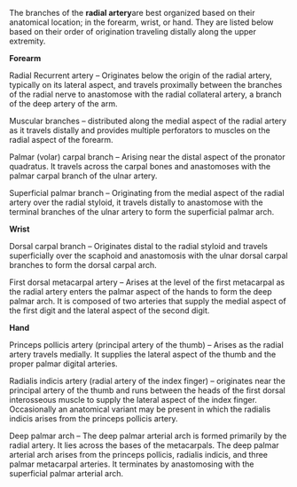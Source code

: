 The branches of the **radial artery**are best organized based on their anatomical location; in the forearm, wrist, or hand. They are listed below based on their order of origination traveling distally along the upper extremity.

**Forearm**

Radial Recurrent artery – Originates below the origin of the radial artery, typically on its lateral aspect, and travels proximally between the branches of the radial nerve to anastomose with the radial collateral artery, a branch of the deep artery of the arm.

Muscular branches – distributed along the medial aspect of the radial artery as it travels distally and provides multiple perforators to muscles on the radial aspect of the forearm.

Palmar (volar) carpal branch – Arising near the distal aspect of the pronator quadratus. It travels across the carpal bones and anastomoses with the palmar carpal branch of the ulnar artery.

Superficial palmar branch – Originating from the medial aspect of the radial artery over the radial styloid, it travels distally to anastomose with the terminal branches of the ulnar artery to form the superficial palmar arch.

**Wrist**

Dorsal carpal branch – Originates distal to the radial styloid and travels superficially over the scaphoid and anastomosis with the ulnar dorsal carpal branches to form the dorsal carpal arch.

First dorsal metacarpal artery – Arises at the level of the first metacarpal as the radial artery enters the palmar aspect of the hands to form the deep palmar arch. It is composed of two arteries that supply the medial aspect of the first digit and the lateral aspect of the second digit.

**Hand**

Princeps pollicis artery (principal artery of the thumb) – Arises as the radial artery travels medially. It supplies the lateral aspect of the thumb and the proper palmar digital arteries.

Radialis indicis artery (radial artery of the index finger) – originates near the principal artery of the thumb and runs between the heads of the first dorsal interosseous muscle to supply the lateral aspect of the index finger. Occasionally an anatomical variant may be present in which the radialis indicis arises from the princeps pollicis artery.

Deep palmar arch – The deep palmar arterial arch is formed primarily by the radial artery. It lies across the bases of the metacarpals. The deep palmar arterial arch arises from the princeps pollicis, radialis indicis, and three palmar metacarpal arteries. It terminates by anastomosing with the superficial palmar arterial arch.